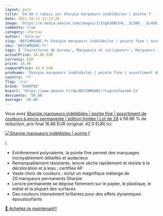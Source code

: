 ```yaml
---
layout: post
title: '59.86 % rabais sur Sharpie marqueurs indélébiles | pointe f'
date: 2021-10-11 11:13:24
image: 'https://m.media-amazon.com/images/I/51gK30BCk4L._SL500_._SL400_.jpg'
comments: true
category: ofertas
author: 'tole.es'
slug: 'B07CWMQ4BC-fr Sharpie marqueurs indélébiles | pointe fine | assortiment...'
sku: 'B07CWMQ4BC-fr'
tags: [ 'Fournitures de bureau','Marqueurs et surligneurs','Marqueurs indélébiles et stylos-marqueurs','sharpie','Écriture', ]
actualPrice: 16.86 EUR
currency: EUR
price: 16.86
comparePrice: 42.0 EUR
prodname: 'Sharpie marqueurs indélébiles | pointe fine | assortiment de couleurs à encre permanente | édition limitée | Lot de 28'
country: 'fr'
flag: '🇫🇷'
brand: 'SHARPIE'
buyurl: 'https://www.amazon.fr/dp/B07CWMQ4BC/?tag=tolees0d-21'
descuento: '59.86'
average: '16.86'
---
```


Vous avez [Sharpie marqueurs indélébiles | pointe fine | assortiment de couleurs à encre permanente | édition limitée | Lot de 28](https://www.amazon.fr/dp/B07CWMQ4BC/?tag=tolees0d-21)  à  59.86 % de réduction, prix final  16.86 EUR (original: 42.0 EUR) ici:

[![Sharpie marqueurs indélébiles | pointe f](https://m.media-amazon.com/images/I/51gK30BCk4L._SL500_._SL400_.jpg)](https://www.amazon.fr/dp/B07CWMQ4BC/?tag=tolees0d-21)

ℹ️:

- Extrêmement polyvalente, la pointe fine permet des marquages incroyablement détaillés et audacieux
- Remarquablement résistante, lencre sèche rapidement et résiste à la décoloration et à leau ; certifiée AP
- Vaste choix de couleurs : inclut un magnifique mélange de 20 marqueurs permanents Sharpie
- Lencre permanente se dépose fièrement sur le papier, le plastique, le métal et la plupart des surfaces
- Des couleurs intensément brillantes pour des effets dynamiques époustouflants

[🛒 Achetez-le maintenant!!](https://www.amazon.fr/dp/B07CWMQ4BC/?tag=tolees0d-21)
